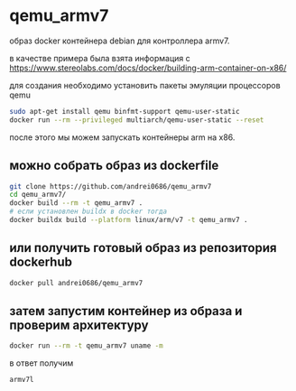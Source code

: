 # qemu_armv7
образ docker контейнера debian для контроллера armv7.

в качестве примера была взята информация с https://www.stereolabs.com/docs/docker/building-arm-container-on-x86/

для создания необходимо установить пакеты эмуляции процессоров qemu
```sh
sudo apt-get install qemu binfmt-support qemu-user-static 
docker run --rm --privileged multiarch/qemu-user-static --reset
```

после этого мы можем запускать контейнеры arm на x86.

## можно собрать образ из dockerfile
```sh
git clone https://github.com/andrei0686/qemu_armv7
cd qemu_armv7/
docker build --rm -t qemu_armv7 . 
# если установлен buildx в docker тогда 
docker buildx build --platform linux/arm/v7 -t qemu_armv7 .
```

## или получить готовый образ из репозитория dockerhub
```sh
docker pull andrei0686/qemu_armv7
```

## затем запустим контейнер из образа и проверим архитектуру
```sh
docker run --rm -t qemu_armv7 uname -m
```
в ответ получим
```sh
armv7l
```
